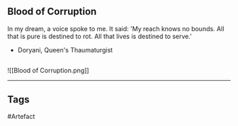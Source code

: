 ## Blood of Corruption
In my dream, a voice spoke to me. It said:
'My reach knows no bounds.
All that is pure is destined to rot.
All that lives is destined to serve.'
- Doryani, Queen's Thaumaturgist
## 
![[Blood of Corruption.png]]

---
## Tags
#Artefact